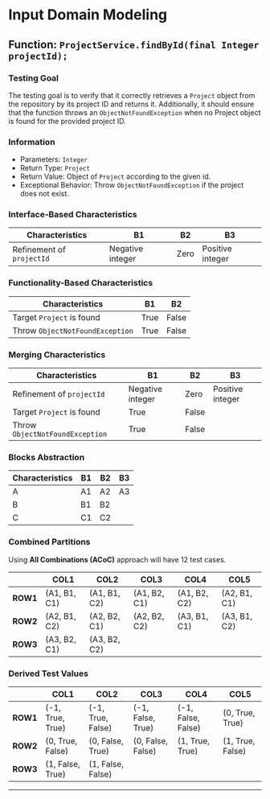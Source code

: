 # Input Domain Modeling

## Function: `ProjectService.findById(final Integer projectId);`

### Testing Goal

The testing goal is to verify that it correctly retrieves a `Project` object from the repository by its project ID and returns it. Additionally, it should ensure that the function throws an `ObjectNotFoundException` when no Project object is found for the provided project ID.

### Information

- Parameters: `Integer`
- Return Type: `Project`
- Return Value: Object of `Project` according to the given id.
- Exceptional Behavior: Throw `ObjectNotFoundException` if the project does not exist.

### Interface-Based Characteristics

| Characteristics           | B1               | B2   | B3               |
|---------------------------|------------------|------|------------------|
| Refinement of `projectId` | Negative integer | Zero | Positive integer |

### Functionality-Based Characteristics

| Characteristics                 | B1   | B2    |
|---------------------------------|------|-------|
| Target `Project` is found       | True | False |
| Throw `ObjectNotFoundException` | True | False |

### Merging Characteristics

| Characteristics                 | B1               | B2    | B3               |
|---------------------------------|------------------|-------|------------------|
| Refinement of `projectId`       | Negative integer | Zero  | Positive integer |
| Target `Project` is found       | True             | False |                  |
| Throw `ObjectNotFoundException` | True             | False |                  |

### Blocks Abstraction

| Characteristics | B1 | B2 | B3 |
|-----------------|----|----|----|
| A               | A1 | A2 | A3 |
| B               | B1 | B2 |    |
| C               | C1 | C2 |    |

### Combined Partitions

Using **All Combinations (ACoC)** approach will have 12 test cases.

|          | COL1         | COL2         | COL3         | COL4         | COL5         |
|----------|--------------|--------------|--------------|--------------|--------------|
| **ROW1** | (A1, B1, C1) | (A1, B1, C2) | (A1, B2, C1) | (A1, B2, C2) | (A2, B1, C1) |
| **ROW2** | (A2, B1, C2) | (A2, B2, C1) | (A2, B2, C2) | (A3, B1, C1) | (A3, B1, C2) |
| **ROW3** | (A3, B2, C1) | (A3, B2, C2) |              |              |              |

### Derived Test Values

|          | COL1             | COL2              | COL3              | COL4               | COL5             |
|----------|------------------|-------------------|-------------------|--------------------|------------------|
| **ROW1** | (-1, True, True) | (-1, True, False) | (-1, False, True) | (-1, False, False) | (0, True, True)  |
| **ROW2** | (0, True, False) | (0, False, True)  | (0, False, False) | (1, True, True)    | (1, True, False) |
| **ROW3** | (1, False, True) | (1, False, False) |                   |                    |                  |

---